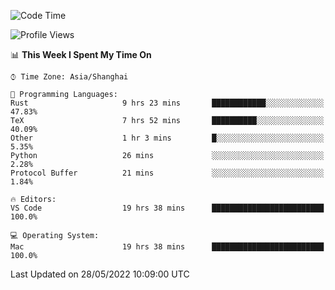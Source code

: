<!--START_SECTION:waka-->
![Code Time](http://img.shields.io/badge/Code%20Time-1%2C358%20hrs%2048%20mins-blue)

![Profile Views](http://img.shields.io/badge/Profile%20Views-43-blue)

📊 **This Week I Spent My Time On** 

```text
⌚︎ Time Zone: Asia/Shanghai

💬 Programming Languages: 
Rust                     9 hrs 23 mins       ████████████░░░░░░░░░░░░░   47.83% 
TeX                      7 hrs 52 mins       ██████████░░░░░░░░░░░░░░░   40.09% 
Other                    1 hr 3 mins         █░░░░░░░░░░░░░░░░░░░░░░░░   5.35% 
Python                   26 mins             ░░░░░░░░░░░░░░░░░░░░░░░░░   2.28% 
Protocol Buffer          21 mins             ░░░░░░░░░░░░░░░░░░░░░░░░░   1.84%

🔥 Editors: 
VS Code                  19 hrs 38 mins      █████████████████████████   100.0%

💻 Operating System: 
Mac                      19 hrs 38 mins      █████████████████████████   100.0%

```


 Last Updated on 28/05/2022 10:09:00 UTC
<!--END_SECTION:waka-->
